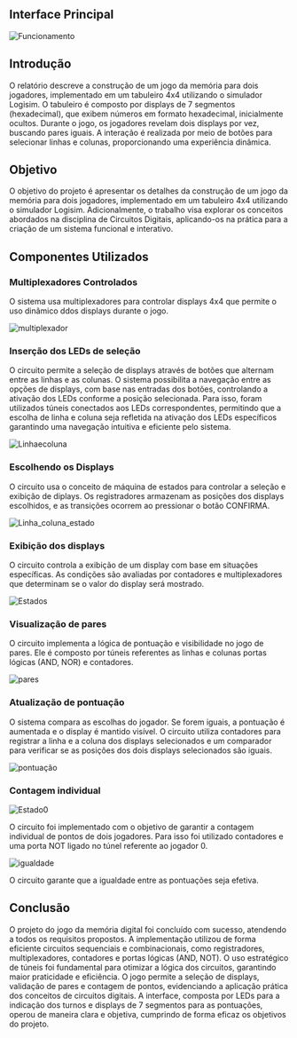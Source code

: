 ## Interface Principal

![Funcionamento](Funcionamento.gif)




## Introdução

 O relatório descreve a construção de um jogo da memória para dois jogadores, implementado em um tabuleiro 4x4 utilizando o simulador Logisim.
O tabuleiro é composto por displays de 7 segmentos (hexadecimal), que exibem números em formato hexadecimal, inicialmente ocultos.
Durante o jogo, os jogadores revelam dois displays por vez, buscando pares iguais. A interação é realizada por meio de botões para selecionar linhas e colunas,
proporcionando uma experiência dinâmica.


## Objetivo

O objetivo do projeto é apresentar os detalhes da construção de um jogo da memória para dois jogadores, 
implementado em um tabuleiro 4x4 utilizando o simulador Logisim. Adicionalmente, o trabalho visa explorar os conceitos
abordados na disciplina de Circuitos Digitais, aplicando-os na prática para a criação de um sistema funcional e interativo.



## Componentes Utilizados

### Multiplexadores Controlados

O sistema usa multiplexadores para controlar displays 4x4 que permite o uso dinâmico ddos displays durante o jogo.

![multiplexador](multiplexador)




### Inserção dos LEDs de seleção

O circuito permite a seleção de displays através de botões que alternam entre as linhas e as colunas. 
O sistema possibilita a navegação entre as opções de displays, com base nas entradas dos botões, controlando a ativação dos LEDs conforme a posição selecionada.
Para isso, foram utilizados túneis conectados aos LEDs correspondentes, permitindo que a escolha de linha
e coluna seja refletida na ativação dos LEDs específicos garantindo uma navegação intuitiva e eficiente pelo sistema.

![Linhaecoluna](Linhaecoluna.gif)



### Escolhendo os Displays

O circuito usa o conceito de máquina de estados para controlar a seleção e exibição de diplays.
Os registradores armazenam as posições dos displays escolhidos, e as transições ocorrem ao pressionar o botão CONFIRMA.

![Linha_coluna_estado](Linha_coluna_estado.gif)



### Exibição dos displays

O circuito controla a exibição de um display com base em situações específicas.
As condições são avaliadas por contadores e multiplexadores que determinam se o valor do display será mostrado.

![Estados](Estados.gif)



### Visualização de pares

O circuito implementa a lógica de pontuação e visibilidade no jogo de pares. Ele é composto por túneis referentes as linhas e colunas
portas lógicas (AND, NOR) e contadores.


![pares](pares.gif)


### Atualização de pontuação

O sistema compara as escolhas do jogador. Se forem iguais, a pontuação é aumentada e o display é mantido visível.
O circuito utiliza contadores para registrar a linha e a coluna dos displays selecionados e um comparador 
para verificar se as posições dos dois displays selecionados são iguais.


![pontuação](pontuação.gif)


### Contagem individual

![Estado0](Estado.gif)

O circuito foi implementado com o objetivo de garantir a contagem individual de pontos de dois jogadores. Para isso foi utilizado
contadores e uma porta NOT ligado no túnel referente ao jogador 0. 


![igualdade](igualdade.gif)

O circuito garante que a igualdade entre as pontuações seja efetiva.

## Conclusão 

O projeto do jogo da memória digital foi concluído com sucesso, atendendo a todos os requisitos propostos.
A implementação utilizou de forma eficiente circuitos sequenciais e combinacionais, como registradores, multiplexadores,
contadores e portas lógicas (AND, NOT). O uso estratégico de túneis foi fundamental para otimizar a lógica dos circuitos, garantindo maior praticidade e eficiência.
O jogo permite a seleção de displays, validação de pares e contagem de pontos, evidenciando a aplicação prática dos conceitos de circuitos digitais.
A interface, composta por LEDs para a indicação dos turnos e displays de 7 segmentos para as pontuações, operou de maneira clara e objetiva, 
cumprindo de forma eficaz os objetivos do projeto.
